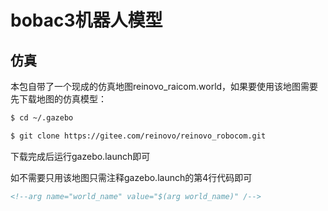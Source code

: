 # bobac3机器人模型

## 仿真

本包自带了一个现成的仿真地图reinovo_raicom.world，如果要使用该地图需要先下载地图的仿真模型：

```bash
$ cd ~/.gazebo

$ git clone https://gitee.com/reinovo/reinovo_robocom.git
```

下载完成后运行gazebo.launch即可

如不需要只用该地图只需注释gazebo.launch的第4行代码即可

```html
<!--arg name="world_name" value="$(arg world_name)" /-->
```


